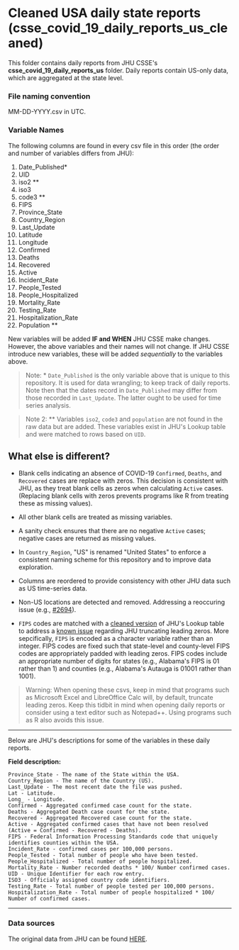 # Cleaned USA daily state reports (csse_covid_19_daily_reports_us_cleaned)

This folder contains daily reports from JHU CSSE's **csse_covid_19_daily_reports_us** folder. Daily reports contain US-only data, which are aggregated at the state level.  

### File naming convention
MM-DD-YYYY.csv in UTC.

### **Variable Names**

The following columns are found in every csv file in this order (the order and number of variables differs from JHU):

1. Date_Published*
2. UID
3. iso2 **   
4. iso3            
5. code3  **      
6. FIPS    
7. Province_State
8. Country_Region  
9. Last_Update  
10. Latitude   
11. Longitude   
12. Confirmed          
13. Deaths     
14. Recovered    
15. Active           
16. Incident_Rate
17. People_Tested
18. People_Hospitalized
19. Mortality_Rate
20. Testing_Rate
21. Hospitalization_Rate
22. Population **    

New variables will be added **IF and WHEN** JHU CSSE make changes. However, the above variables and their names will not change. If JHU CSSE introduce new variables, these will be added *sequentially* to the variables above. 

> Note: * `Date_Published` is the only variable above that is unique to this repository. It is used for data wrangling; to keep track of daily reports. Note then that the dates record in `Date_Published` may differ from those recorded in `Last_Update`. The latter ought to be used for time series analysis. 

>Note 2: ** Variables `iso2`, `code3` and `population` are not found in the raw data but are added. These variables exist in JHU's Lookup table and were matched to rows based on `UID`.

## What else is different?

* Blank cells indicating an absence of COVID-19 `Confirmed`, `Deaths`, and `Recovered` cases are replace with zeros. This decision is consistent with JHU, as they treat blank cells as zeros when calculating `Active` cases. (Replacing blank cells with zeros prevents programs like R from treating these as missing values).

* All other blank cells are treated as missing variables. 

* A sanity check ensures that there are no negative `Active` cases; negative  cases are returned as missing values.

* In `Country_Region`, "US" is renamed "United States" to enforce a consistent naming scheme for this repository and to improve data exploration. 

* Columns are reordered to provide consistency with other JHU data such as US time-series data.

* Non-US locations are detected and removed. Addressing a reoccuring issue (e.g., [#2694](https://github.com/CSSEGISandData/COVID-19/issues/2694)).

* `FIPS` codes are matched with a [cleaned version](https://github.com/Lucas-Czarnecki/COVID-19-CLEANED-JHUCSSE/tree/master/COVID-19_CLEAN/csse_cleaned_supporting_material) of JHU's Lookup table to address a [known issue](https://github.com/CSSEGISandData/COVID-19/issues/1791) regarding JHU truncating leading zeros. More sepcifically, `FIPS` is encoded as a character variable rather than an integer. FIPS codes are fixed such that state-level and county-level FIPS codes are appropriately padded with leading zeros. FIPS codes include an appropriate number of digits for states (e.g., Alabama's FIPS is 01 rather than 1) and counties (e.g., Alabama's Autauga is 01001 rather than 1001).

> Warning: When opening these csvs, keep in mind that programs such as Microsoft Excel and LibreOffice Calc will, by default, truncate leading zeros. Keep this tidbit in mind when opening daily reports or consider using a text editor such as Notepad++. Using programs such as R also avoids this issue. 

---
Below are JHU's descriptions for some of the variables in these daily reports.

**Field description:**

    Province_State - The name of the State within the USA.
    Country_Region - The name of the Country (US).
    Last_Update - The most recent date the file was pushed.
    Lat - Latitude.
    Long_ - Longitude.
    Confirmed - Aggregated confirmed case count for the state.
    Deaths - Aggregated Death case count for the state.
    Recovered - Aggregated Recovered case count for the state.
    Active - Aggregated confirmed cases that have not been resolved (Active = Confirmed - Recovered - Deaths).
    FIPS - Federal Information Processing Standards code that uniquely identifies counties within the USA.
    Incident_Rate - confirmed cases per 100,000 persons.
    People_Tested - Total number of people who have been tested.
    People_Hospitalized - Total number of people hospitalized.
    Mortality_Rate - Number recorded deaths * 100/ Number confirmed cases.
    UID - Unique Identifier for each row entry.
    ISO3 - Officialy assigned country code identifiers.
    Testing_Rate - Total number of people tested per 100,000 persons.
    Hospitalization_Rate - Total number of people hospitalized * 100/ Number of confirmed cases.



---
### Data sources
The original data from JHU can be found [HERE](https://github.com/CSSEGISandData/COVID-19/tree/master/csse_covid_19_data/csse_covid_19_daily_reports_us).
